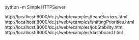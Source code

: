python -m SimpleHTTPServer

http://localhost:8000/dc.js/web/examples/teamBarriers.html
http://localhost:8000/dc.js/web/examples/shiftingPriorities.html
http://localhost:8000/dc.js/web/examples/jobStability.html
http://localhost:8000/dc.js/web/examples/dashboard.html